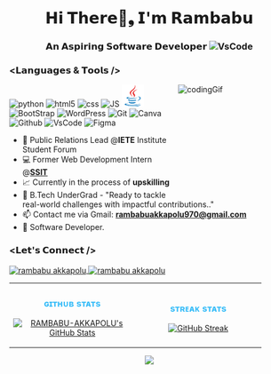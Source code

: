 <h1 align="center">𝗛𝗶 𝗧𝗵𝗲𝗿𝗲👋❟ 𝗜'𝗺 𝗥𝗮𝗺𝗯𝗮𝗯𝘂</h1>
<h3 align="center">𝗔𝗻 𝗔𝘀𝗽𝗶𝗿𝗶𝗻𝗴 𝗦𝗼𝗳𝘁𝘄𝗮𝗿𝗲 𝗗𝗲𝘃𝗲𝗹𝗼𝗽𝗲𝗿 
  <img src="https://user-images.githubusercontent.com/74038190/216122028-c05b52fb-983e-4ee8-8811-6f30cd9ea5d5.png" alt="VsCode" width="30" height="30"/>
</h3>

<!--Skills & About Section-->

<h3><𝗟𝗮𝗻𝗴𝘂𝗮𝗴𝗲𝘀 & 𝗧𝗼𝗼𝗹𝘀 /> </h3> 
<img align="right" src="https://owlbertsio-resized.s3.amazonaws.com/Popper.psd.full.png" alt="codingGif" width="200" height="200"/>
<p align="left">
 <img src="https://user-images.githubusercontent.com/74038190/212257472-08e52665-c503-4bd9-aa20-f5a4dae769b5.gif" alt="python" width="40" height="40" margin="10"/>
  <img src="https://user-images.githubusercontent.com/74038190/238200426-29fd6286-4e7b-4d6c-818f-c4765d5e39a9.gif" alt="html5" width="40" height="40"/> 
  <img src="https://user-images.githubusercontent.com/74038190/238200428-67f477ed-6624-42da-99f0-1a7b1a16eecb.gif" alt="css" width="40" height="40"/> 
  <img src="https://user-images.githubusercontent.com/74038190/212257454-16e3712e-945a-4ca2-b238-408ad0bf87e6.gif" alt="JS" width="40" height="40"/>
  <img src="https://raw.githubusercontent.com/devicons/devicon/master/icons/java/java-original.svg" alt="java" width="40" height="40"/>
  <img src="https://user-images.githubusercontent.com/74038190/212280805-9bcb336b-8c55-46a8-abf8-ff286ab55472.gif" alt="BootStrap" width="40" height="40"/>
   <img src="https://img.icons8.com/?size=100&id=47rLN0LpMb6s&format=png&color=000000" alt="WordPress" width="40" height="40"/>
  <img src="https://user-images.githubusercontent.com/74038190/212281775-b468df30-4edc-4bf8-a4ee-f52e1aaddc86.gif" alt="Git" width="40" height="40"/>
    <img src="https://img.icons8.com/?size=100&id=iWw83PVcBpLw&format=png&color=000000" alt="Canva" width="40" height="40"/>
  <img src="https://user-images.githubusercontent.com/74038190/212257468-1e9a91f1-b626-4baa-b15d-5c385dfa7ed2.gif" alt="Github" width="40" height="40"/>
  <img src="https://user-images.githubusercontent.com/74038190/212257465-7ce8d493-cac5-494e-982a-5a9deb852c4b.gif" alt="VsCode" width="40" height="40"/>
  <img src="https://img.icons8.com/?size=100&id=zfHRZ6i1Wg0U&format=png&color=000000" alt="Figma" width="40" height="40"/>
</p>

- 🤝 Public Relations Lead @**IETE** Institute Student Forum
- 💻 Former Web Development Intern @**[SSIT](https://sensesemi.in/)**
- 📈 Currently in the process of **upskilling**
- 🙂 B.Tech UnderGrad - "Ready to tackle real-world challenges with impactful contributions.."
- 📫 Contact me via Gmail: **rambabuakkapolu970@gmail.com**
- 🎯 Software Developer.
  
<!--Contact Section-->

<h3><𝗟𝗲𝘁'𝘀 𝗖𝗼𝗻𝗻𝗲𝗰𝘁 /> </h3>
<p align="left">
  <a href="https://www.linkedin.com/in/rambabu-akkapolu/" target="blank">
    <img align="center" src="https://user-images.githubusercontent.com/74038190/235294012-0a55e343-37ad-4b0f-924f-c8431d9d2483.gif" alt="rambabu akkapolu" height="60" width="60"/>
  </a>
  <a href="https://x.com/A_Rambabu_" target="blank">
    <img align="center" src="https://user-images.githubusercontent.com/74038190/235294011-b8074c31-9097-4a65-a594-4151b58743a8.gif" alt="rambabu akkapolu" height="60" width="60"/>
  </a>
</p>

<!--Stats Section-->

<table style="border: none; width: 90%;">
  <tr>
    <td width="50%">
      <h3 align="center"><strong style="color:#36bcf8">ɢɪᴛʜᴜʙ sᴛᴀᴛs</strong></h3>
      <p align="center">
            <a href="https://awesome-github-stats.azurewebsites.net/index.html??cardType=octocat&theme=nord&preferLogin=true&Background=081F3053&Border=FFFFFF00&Title=DDDDDD">    <img  alt="RAMBABU-AKKAPOLU's GitHub Stats" src="https://awesome-github-stats.azurewebsites.net/user-stats/RAMBABU-AKKAPOLU?cardType=octocat&theme=nord&preferLogin=true&Background=081F3053&Border=FFFFFF00&Title=DDDDDD" />  </a>
      </p>
    </td>
    <td width="50%">
      <h3 align="center"><strong style="color:#36bcf8">sᴛʀᴇᴀᴋ sᴛᴀᴛs</strong></h3>
      <p align="center">
         <a href="https://git.io/streak-stats"><img src="https://streak-stats.demolab.com?user=rambabu-akkapolu&theme=nord&hide_border=true&border_radius=0&card_height=200&background=081F3053&fire=16698E&ring=2387D053&border=081F3053&currStreakNum=EBEBEB&sideLabels=EBEBEB&sideNums=EBEBEB" alt="GitHub Streak" /></a>
      </p>
    </td>
  </tr>
</table>

<!--Footer Section-->

<p align="center">
  <img src="https://capsule-render.vercel.app/api?type=waving&color=gradient&height=65&width=100&section=footer"/>
</p>
